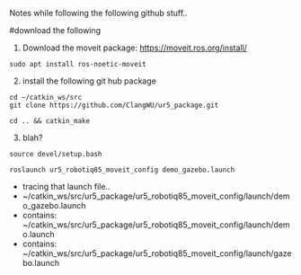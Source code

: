 Notes while following the following github stuff..

#download the following

1. Download the moveit package: https://moveit.ros.org/install/
```
sudo apt install ros-noetic-moveit
```
2.  install the following git hub package
```
cd ~/catkin_ws/src
git clone https://github.com/ClangWU/ur5_package.git
```
```
cd .. && catkin_make
```
3. blah?
```
source devel/setup.bash
```
```
roslaunch ur5_robotiq85_moveit_config demo_gazebo.launch
```
- tracing that launch file..
-  ~/catkin_ws/src/ur5_package/ur5_robotiq85_moveit_config/launch/demo_gazebo.launch
- contains: ~/catkin_ws/src/ur5_package/ur5_robotiq85_moveit_config/launch/demo.launch
- contains: ~/catkin_ws/src/ur5_package/ur5_robotiq85_moveit_config/launch/gazebo.launch
        

